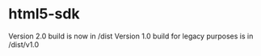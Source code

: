# html5-sdk

Version 2.0 build is now in /dist
Version 1.0 build for legacy purposes is in /dist/v1.0



